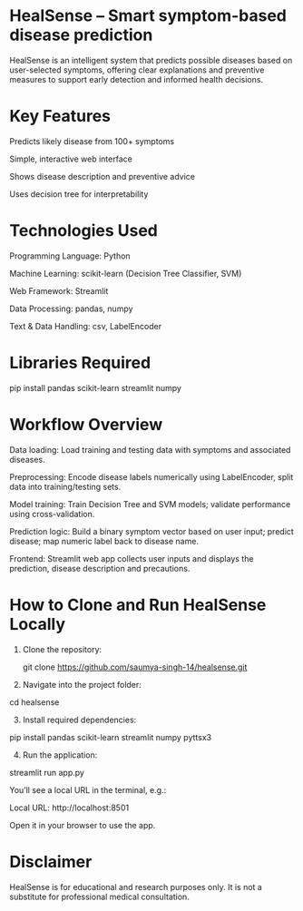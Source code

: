 # HealSense – Smart symptom-based disease prediction

HealSense is an intelligent system that predicts possible diseases based on user-selected symptoms, offering clear explanations and preventive measures to support early detection and informed health decisions.

# Key Features

Predicts likely disease from 100+ symptoms

Simple, interactive web interface

Shows disease description and preventive advice

Uses decision tree for interpretability

# Technologies Used

Programming Language: Python

Machine Learning: scikit-learn (Decision Tree Classifier, SVM)

Web Framework: Streamlit

Data Processing: pandas, numpy

Text & Data Handling: csv, LabelEncoder

# Libraries Required

pip install pandas scikit-learn streamlit numpy

# Workflow Overview

Data loading: Load training and testing data with symptoms and associated diseases.

Preprocessing: Encode disease labels numerically using LabelEncoder, split data into training/testing sets.

Model training: Train Decision Tree and SVM models; validate performance using cross-validation.

Prediction logic: Build a binary symptom vector based on user input; predict disease; map numeric label back to disease name.

Frontend: Streamlit web app collects user inputs and displays the prediction, disease description and precautions.

# How to Clone and Run HealSense Locally

1. Clone the repository:

    git clone https://github.com/saumya-singh-14/healsense.git

2. Navigate into the project folder:

  cd healsense

3. Install required dependencies:

  pip install pandas scikit-learn streamlit numpy pyttsx3

4. Run the application:

  streamlit run app.py

  You’ll see a local URL in the terminal, e.g.:

  Local URL: http://localhost:8501

  Open it in your browser to use the app.

# Disclaimer

HealSense is for educational and research purposes only. It is not a substitute for professional medical consultation.
